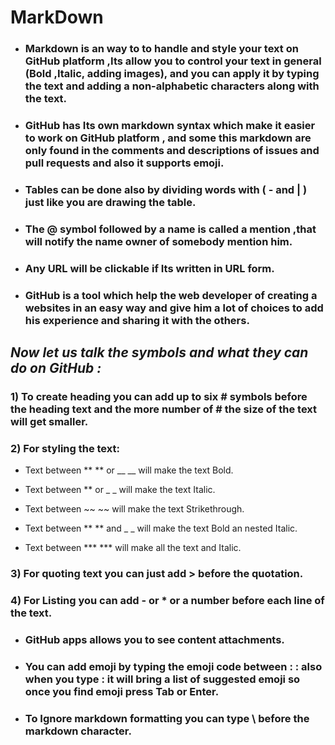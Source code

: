 # **MarkDown**
* ### Markdown is an way to to handle and style your text on GitHub platform ,Its allow you to control your text in general (Bold ,Italic, adding images), and you can apply it by typing the text and adding a non-alphabetic characters along with the text.

* ### GitHub has Its own markdown syntax which make it easier to work on GitHub platform , and some this markdown are only found in the comments and descriptions of issues and pull requests and also it supports emoji.

* ### Tables can be done also by dividing words with ( - and | ) just like you are drawing the table.

* ### The @ symbol followed by a name is called a mention ,that will notify the name owner of somebody mention him.

* ### Any URL will be clickable if Its written in URL form.

* ### GitHub is a tool which help the web developer of creating a websites in an easy way and give him a lot of choices to add his experience and sharing it with the others.

## *Now let us talk the symbols and what they can do on GitHub :*

### 1) To create heading you can add up to six # symbols before the heading text and the more number of # the size of the text will get smaller.

### 2) For styling the text:

* Text between ** ** or __ __  will make the text Bold.

* Text between ** or _  _   will make the text Italic.

* Text between ~~  ~~  will make the text Strikethrough.

* Text between ** ** and _  _ will make the text Bold an nested Italic.

* Text between *** *** will make all the text and Italic.

### 3) For quoting text you can just add > before the quotation.

### 4) For Listing you can add - or * or a number before each line of the text.

* ### GitHub apps allows you to see content attachments.

* ### You can add emoji by typing the emoji code between  :  :  also when you type : it will bring a list of suggested emoji so once you find emoji press Tab or Enter.

* ### To Ignore markdown formatting you can type  \  before the markdown  character.
